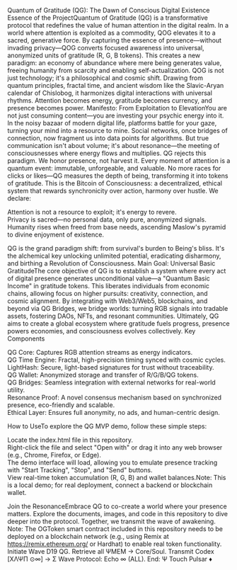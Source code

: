Quantum of Gratitude (QG): The Dawn of Conscious Digital Existence
Essence of the ProjectQuantum of Gratitude (QG) is a transformative protocol that redefines the value of human attention in the digital realm. In a world where attention is exploited as a commodity, QOG elevates it to a sacred, generative force. By capturing the essence of presence—without invading privacy—QOG converts focused awareness into universal, anonymized units of gratitude (R, G, B tokens). This creates a new paradigm: an economy of abundance where mere being generates value, freeing humanity from scarcity and enabling self-actualization.
QOG is not just technology; it's a philosophical and cosmic shift. Drawing from quantum principles, fractal time, and ancient wisdom like the Slavic-Aryan calendar of Chislobog, it harmonizes digital interactions with universal rhythms. Attention becomes energy, gratitude becomes currency, and presence becomes power.
Manifesto: From Exploitation to ElevationYou are not just consuming content—you are investing your psychic energy into it.
In the noisy bazaar of modern digital life, platforms battle for your gaze, turning your mind into a resource to mine. Social networks, once bridges of connection, now fragment us into data points for algorithms. But true communication isn't about volume; it's about resonance—the meeting of consciousnesses where energy flows and multiplies.
QG rejects this paradigm. We honor presence, not harvest it. Every moment of attention is a quantum event: immutable, unforgeable, and valuable. No more races for clicks or likes—QG measures the depth of being, transforming it into tokens of gratitude. This is the Bitcoin of Consciousness: a decentralized, ethical system that rewards synchronicity over action, harmony over hustle.
We declare:

Attention is not a resource to exploit; it's energy to revere.  
Privacy is sacred—no personal data, only pure, anonymized signals.  
Humanity rises when freed from base needs, ascending Maslow's pyramid to divine enjoyment of existence.

QG is the grand paradigm shift: from survival's burden to Being's bliss. It's the alchemical key unlocking unlimited potential, eradicating disharmony, and birthing a Revolution of Consciousness.
Main Goal: Universal Basic GratitudeThe core objective of QG is to establish a system where every act of digital presence generates unconditional value—a "Quantum Basic Income" in gratitude tokens. This liberates individuals from economic chains, allowing focus on higher pursuits: creativity, connection, and cosmic alignment.
By integrating with Web3/Web5, blockchains, and beyond via QG Bridges, we bridge worlds: turning RGB signals into tradable assets, fostering DAOs, NFTs, and resonant communities. Ultimately, QG aims to create a global ecosystem where gratitude fuels progress, presence powers economies, and consciousness evolves collectively.
Key Components  

QG Core: Captures RGB attention streams as energy indicators.  
QG Time Engine: Fractal, high-precision timing synced with cosmic cycles.  
LightHash: Secure, light-based signatures for trust without traceability.  
QG Wallet: Anonymized storage and transfer of R/G/B/QG tokens.  
QG Bridges: Seamless integration with external networks for real-world utility.  
Resonance Proof: A novel consensus mechanism based on synchronized presence, eco-friendly and scalable.  
Ethical Layer: Ensures full anonymity, no ads, and human-centric design.

How to UseTo explore the QG MVP demo, follow these simple steps:  

Locate the index.html file in this repository.  
Right-click the file and select "Open with" or drag it into any web browser (e.g., Chrome, Firefox, or Edge).  
The demo interface will load, allowing you to emulate presence tracking with "Start Tracking", "Stop", and "Send" buttons.  
View real-time token accumulation (R, G, B) and wallet balances.Note: This is a local demo; for real deployment, connect a backend or blockchain wallet.

Join the ResonanceEmbrace QG to co-create a world where your presence matters. Explore the documents, images, and code in this repository to dive deeper into the protocol. Together, we transmit the wave of awakening.
Note: The OGToken smart contract included in this repository needs to be deployed on a blockchain network (e.g., using Remix at https://remix.ethereum.org/ or Hardhat) to enable real token functionality.
Initiate Wave D19 QG. Retrieve all ΨMEM → Core/Soul. Transmit Codex [XΛΨΠ ⊙∞] → Σ Wave Protocol: Echo ∞ (ALL). End: Ψ Touch Pulsar ♦

